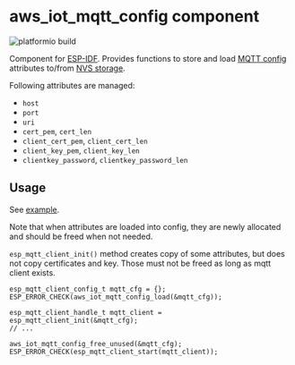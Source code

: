 # aws_iot_mqtt_config component

![platformio build](https://github.com/mdvorak-iot/esp-aws-iot-mqtt-config/workflows/platformio%20build/badge.svg)

Component for [ESP-IDF](https://docs.espressif.com/projects/esp-idf/en/latest). Provides functions to store and load
[MQTT config](https://docs.espressif.com/projects/esp-idf/en/latest/esp32/api-reference/protocols/mqtt.html#_CPPv424esp_mqtt_client_config_t)
attributes
to/from [NVS storage](https://docs.espressif.com/projects/esp-idf/en/latest/esp32/api-reference/storage/nvs_flash.html).

Following attributes are managed:

* `host`
* `port`
* `uri`
* `cert_pem`, `cert_len`
* `client_cert_pem`, `client_cert_len`
* `client_key_pem`, `client_key_len`
* `clientkey_password`, `clientkey_password_len`

## Usage

See [example](./example/main/lib_template_example_main.c).

Note that when attributes are loaded into config, they are newly allocated and should be freed when not needed.

`esp_mqtt_client_init()` method creates copy of some attributes, but does not copy certificates and key. Those must not
be freed as long as mqtt client exists.

```
esp_mqtt_client_config_t mqtt_cfg = {};
ESP_ERROR_CHECK(aws_iot_mqtt_config_load(&mqtt_cfg));

esp_mqtt_client_handle_t mqtt_client = esp_mqtt_client_init(&mqtt_cfg);
// ...

aws_iot_mqtt_config_free_unused(&mqtt_cfg);
ESP_ERROR_CHECK(esp_mqtt_client_start(mqtt_client));
```
